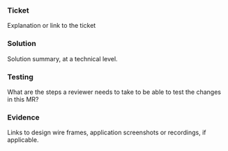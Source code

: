 ### Ticket

Explanation or link to the ticket 

### Solution

Solution summary, at a technical level.

### Testing

What are the steps a reviewer needs to take to be able to test the changes in this MR?

### Evidence

Links to design wire frames, application screenshots or recordings, if applicable.
